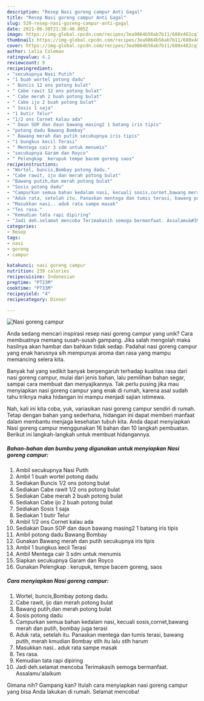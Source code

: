 ```yaml
---
description: "Resep Nasi goreng campur Anti Gagal"
title: "Resep Nasi goreng campur Anti Gagal"
slug: 529-resep-nasi-goreng-campur-anti-gagal
date: 2021-06-30T21:36:40.805Z
image: https://img-global.cpcdn.com/recipes/3ea9864b56ab7b11/680x482cq70/nasi-goreng-campur-foto-resep-utama.jpg
thumbnail: https://img-global.cpcdn.com/recipes/3ea9864b56ab7b11/680x482cq70/nasi-goreng-campur-foto-resep-utama.jpg
cover: https://img-global.cpcdn.com/recipes/3ea9864b56ab7b11/680x482cq70/nasi-goreng-campur-foto-resep-utama.jpg
author: Lelia Coleman
ratingvalue: 4.2
reviewcount: 9
recipeingredient:
- "secukupnya Nasi Putih"
- "1 buah wortel potong dadu"
- " Buncis 12 ons potong bulat"
- " Cabe rawit 12 ons potong bulat"
- " Cabe merah 2 buah potong bulat"
- " Cabe ijo 2 buah potong bulat"
- " Sosis 1 saja"
- "1 butir Telur"
- "1/2 ons Cornet kalau ada"
- " Daun SOP dan daun bawang masing2 1 batang iris tipis"
- "potong dadu Bawang Bombay"
- " Bawang merah dan putih secukupnya iris tipis"
- "1 bungkus kecil Terasi"
- " Mentega cair 3 sdm untuk menumis"
- "secukupnya Garam dan Royco"
- " Pelengkap  kerupuk tempe bacem goreng saos"
recipeinstructions:
- "Wortel, buncis,Bombay potong dadu."
- "Cabe rawit, ijo dan merah potong bulat"
- "Bawang putih,dan merah potong bulat"
- "Sosis potong dadu"
- "Campurkan semua bahan kedalam nasi, kecuali sosis,cornet,bawang merah dan putih, bombay juga terasi"
- "Aduk rata, setelah itu. Panaskan mentega dan tumis terasi, bawang putih, merah kmudian Bombay stlh itu lalu stlh harum"
- "Masukkan nasi.. aduk rata sampe masak"
- "Tes rasa."
- "Kemudian tata rapi dipiring"
- "Jadi deh.selamat mencoba Terimakasih semoga bermanfaat. Assalamu&#39;alaikum"
categories:
- Resep
tags:
- nasi
- goreng
- campur

katakunci: nasi goreng campur 
nutrition: 239 calories
recipecuisine: Indonesian
preptime: "PT23M"
cooktime: "PT33M"
recipeyield: "4"
recipecategory: Dinner

---
```



![Nasi goreng campur](https://img-global.cpcdn.com/recipes/3ea9864b56ab7b11/680x482cq70/nasi-goreng-campur-foto-resep-utama.jpg)

Anda sedang mencari inspirasi resep nasi goreng campur yang unik? Cara membuatnya memang susah-susah gampang. Jika salah mengolah maka hasilnya akan hambar dan bahkan tidak sedap. Padahal nasi goreng campur yang enak harusnya sih mempunyai aroma dan rasa yang mampu memancing selera kita.

Banyak hal yang sedikit banyak berpengaruh terhadap kualitas rasa dari nasi goreng campur, mulai dari jenis bahan, lalu pemilihan bahan segar, sampai cara membuat dan menyajikannya. Tak perlu pusing jika mau menyiapkan nasi goreng campur yang enak di rumah, karena asal sudah tahu triknya maka hidangan ini mampu menjadi sajian istimewa.




Nah, kali ini kita coba, yuk, variasikan nasi goreng campur sendiri di rumah. Tetap dengan bahan yang sederhana, hidangan ini dapat memberi manfaat dalam membantu menjaga kesehatan tubuh kita. Anda dapat menyiapkan Nasi goreng campur menggunakan 16 bahan dan 10 langkah pembuatan. Berikut ini langkah-langkah untuk membuat hidangannya.

<!--inarticleads1-->

##### Bahan-bahan dan bumbu yang digunakan untuk menyiapkan Nasi goreng campur:

1. Ambil secukupnya Nasi Putih
1. Ambil 1 buah wortel potong dadu
1. Sediakan  Buncis 1/2 ons potong bulat
1. Sediakan  Cabe rawit 1/2 ons potong bulat
1. Sediakan  Cabe merah 2 buah potong bulat
1. Sediakan  Cabe ijo 2 buah potong bulat
1. Sediakan  Sosis 1 saja
1. Sediakan 1 butir Telur
1. Ambil 1/2 ons Cornet kalau ada
1. Sediakan  Daun SOP dan daun bawang masing2 1 batang iris tipis
1. Ambil potong dadu Bawang Bombay
1. Gunakan  Bawang merah dan putih secukupnya iris tipis
1. Ambil 1 bungkus kecil Terasi
1. Ambil  Mentega cair 3 sdm untuk menumis
1. Siapkan secukupnya Garam dan Royco
1. Gunakan  Pelengkap : kerupuk, tempe bacem goreng, saos




<!--inarticleads2-->

##### Cara menyiapkan Nasi goreng campur:

1. Wortel, buncis,Bombay potong dadu.
1. Cabe rawit, ijo dan merah potong bulat
1. Bawang putih,dan merah potong bulat
1. Sosis potong dadu
1. Campurkan semua bahan kedalam nasi, kecuali sosis,cornet,bawang merah dan putih, bombay juga terasi
1. Aduk rata, setelah itu. Panaskan mentega dan tumis terasi, bawang putih, merah kmudian Bombay stlh itu lalu stlh harum
1. Masukkan nasi.. aduk rata sampe masak
1. Tes rasa.
1. Kemudian tata rapi dipiring
1. Jadi deh.selamat mencoba Terimakasih semoga bermanfaat. Assalamu&#39;alaikum




Gimana nih? Gampang kan? Itulah cara menyiapkan nasi goreng campur yang bisa Anda lakukan di rumah. Selamat mencoba!
